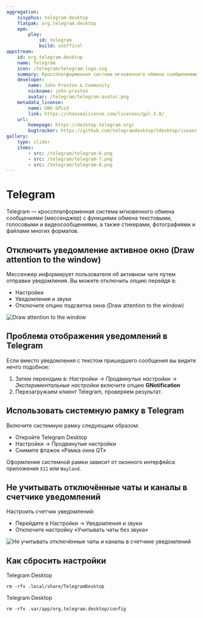 ```yaml
---
aggregation:
    sisyphus: telegram-desktop
    flatpak: org.telegram.desktop
    epm:
        play:
            id: telegram
            build: unoffical
appstream:
    id: org.telegram.desktop
    name: Telegram
    icon: /telegram/telegram-logo.svg
    summary: Кроссплатформенная система мгновенного обмена сообщениями 
    developer: 
        name: John Preston & Community
        nickname: john-preston
        avatar: /telegram/telegram-avatar.png
    metadata_license: 
        name: GNU GPLv3
        link: https://choosealicense.com/licenses/gpl-3.0/
    url: 
        homepage: https://desktop.telegram.org/
        bugtracker: https://github.com/telegramdesktop/tdesktop/issues
gallery: 
    type: slider
    items: 
        - src: /telegram/telegram-6.png
        - src: /telegram/telegram-7.png
        - src: /telegram/telegram-8.png
---
```




# Telegram

Telegram — кроссплатформенная система мгновенного обмена сообщениями (мессенджер) с функциями обмена текстовыми, голосовыми и видеосообщениями, а также стикерами, фотографиями и файлами многих форматов.

<!--@include: @apps/_parts/install/content-repo.md-->
<!--@include: @apps/_parts/install/content-flatpak.md-->
<!--@include: @apps/_parts/install/content-epm-play.md-->

## Отключить уведомление активное окно (Draw attention to the window)

Мессенжер информирует пользователя об активном чате путем отправки уведомления. Вы можете отключить опцию перейдя в:

- Настройки
- Уведомления и звуки
- Отключите опцию подсветка окна (Draw attention to the window)

![Draw attention to the window](/telegram/telegram_1.png)

## Проблема отображения уведомлений в Telegram

Если вместо уведомления с текстом пришедшего сообщения вы видите нечто подобное:

1. Затем переходим в: *Настройки -> Продвинутые настройки -> Экспериментальные настройки* включите опцию **GNotification**
2. Перезагружаем клиент Telegram, проверяем результат. 

## Использовать системную рамку в Telegram

Включите системную рамку следующим образом:

- Откройте Telegram Desktop
- Настройки -> Продвинутые настройки
- Cнимите флажок «Рамка окна QT»

<AGWGallery />

Оформление системной рамки зависит от оконного интерфейса приложения `X11` или `Wayland`. 

## Не учитывать отключённые чаты и каналы в счетчике уведомлений

Настроить счетчик уведомлений:

- Перейдите в Настройки -> Уведомления и звуки
- Отключите настройку «Учитывать чаты без звука»

![Не учитывать отключённые чаты и каналы в счетчике уведомлений](/telegram/telegram-9.png)

## Как сбросить настройки

Telegram Desktop <Badge type="warning" text="Sisyphus" />

```shell
rm -rfv .local/share/TelegramDesktop
```

Telegram Desktop <Badge type="tip" text="Flatpak" />

```shell
rm -rfv .var/app/org.telegram.desktop/config
```
